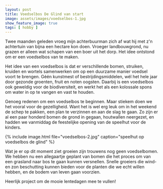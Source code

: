 ```yaml
---
layout: post
title: Voedselbos De Glind van start
image: assets/images/voedselbos-1.jpg
show_feature_image: true
tags: [ hobby ]
---
```


Twee maanden geleden vroeg mijn achterbuurman zich af wat hij met z'n achtertuin van bijna een hectare kon doen. Vroeger landbouwgrond, nu grazen er alleen wat schapen van een boer uit het dorp. Het idee ontstond om er een voedselbos van te maken.

Het idee van een voedselbos is dat er verschillende bomen, struiken, kruiden en wortels samenwerken om op een duurzame manier voedsel voort te brengen. Géén kunstmest of bestrijdingsmiddelen, wél het hele jaar door gezonde groenten, fruit en noten oogsten. Daarbij is een voedselbos ook geweldig voor de biodiversiteit, en werkt het als een kolossale spons om water in op te vangen en vast te houden.

Genoeg redenen om een voedselbos te beginnen. Maar stiekem doen we het vooral voor de gezelligheid. Want het is wel erg leuk om in het weekend de schep te pakken, een plan te verzinnen en aan de slag te gaan. Zo zijn er al een paar honderd bomen de grond in gegaan, houtwallen neergezet, en hadden we vanmiddag de feestelijke opening van de speelhut voor de kinders.

{% include image.html file="voedselbos-2.jpg" caption="speelhut op voedselbos de glind" %}

Wat je er op dit moment ziet groeien zijn trouwens nog geen voedselbomen. We hebben nu een allegaartje geplant van bomen die het proces om van een grasland naar bos te gaan kunnen versnellen. Snelle groeiers die wind- en zon beschutting kunnen bieden voor de planten die we echt willen hebben, en de bodem van leven gaan voorzien.

Heerlijk project om de mooie lentedagen mee te vullen!
